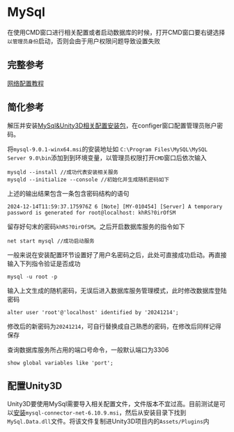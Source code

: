 # MySql
在使用CMD窗口进行相关配置或者启动数据库的时候，打开CMD窗口要右键选择```以管理员身份```启动，否则会由于用户权限问题导致设置失败
## 完整参考
[网络配置教程](https://cloud.tencent.com/developer/article/1998427)

## 简化参考
解压并安装[MySql&Unity3D相关配置安装包](https://kdocs.cn/l/cbDUd1og4jCz)，在configer窗口配置管理员账户密码。

将```mysql-9.0.1-winx64.msi```的安装地址如 ```C:\Program Files\MySQL\MySQL Server 9.0\bin```添加到到环境变量，以管理员权限打开```CMD```窗口后依次输入
    
    mysqld --install //成功代表安装相关服务
    mysqld --initialize --console //初始化并生成随机密码如下
    

上述的输出结果包含一条包含密码结构的语句
    
    2024-12-14T11:59:37.175976Z 6 [Note] [MY-010454] [Server] A temporary password is generated for root@localhost: khRS?0irOfSM

留存好句末的密码```khRS?0irOfSM```。之后开启数据库服务的指令如下

    net start mysql //成功启动服务

一般来说在安装配置环节设置好了用户名密码之后，此处可直接成功启动。再直接输入下列指令验证是否成功

    mysql -u root -p
输入上文生成的随机密码，无误后进入数据库服务管理模式，此时修改数据库登陆密码

    alter user 'root'@'localhost' identified by '20241214';

修改后的新密码为```20241214```，可自行替换成自己熟悉的密码，在修改后同样记得保存

查询数据库服务所占用的端口号命令，一般默认端口为3306
    
    show global variables like 'port';

## 配置Unity3D

Unity3D要使用MySql需要导入相关配置文件，文件版本不宜过高。目前测试是可以[安装](https://downloads.mysql.com/archives/c-net/)```mysql-connector-net-6.10.9.msi```，然后从安装目录下找到```MySql.Data.dll```文件。将该文件复制进Unity3D项目内的```Assets/Plugins```内

<!-- 
## 配置VisualStudio 2022

[VS2022链接Mysql教程](https://blog.csdn.net/qq_48515185/article/details/131841349)


-->